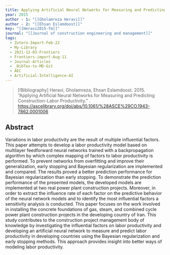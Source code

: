 ```yaml
---
title: Applying Artificial Neural Networks for Measuring and Predicting Construction-Labor Productivity
year: 2015
author - 1: "[[Gholamreza Heravi]]"
author - 2: "[[Ehsan Eslamdoost]]"
key: "[[Heravi2015-fm]]"
journal: "[[Journal of construction engineering and management]]"
tags:
  - Zotero-Import-Feb-22
  - My-Library
  - 2021-12-03-Frontiers
  - Frontiers-import-Aug-11
  - Journal-Articles
  - _BibTex-to-MD-Git
  - AEC
  - Artificial-Intelligence-AI
---
```


> [!Bibliography]
> Heravi, Gholamreza, Ehsan Eslamdoost. 2015. “Applying Artificial Neural Networks for Measuring and Predicting Construction-Labor Productivity.” . https://ascelibrary.org/doi/abs/10.1061/%28ASCE%29CO.1943-7862.0001006

## Abstract
Variations in labor productivity are the result of multiple influential factors. This paper attempts to develop a labor productivity model based on multilayer feedforward neural networks trained with a backpropagation algorithm by which complex mapping of factors to labor productivity is performed. To prevent networks from overfitting and improve their generalization, early stopping and Bayesian regularization are implemented and compared. The results proved a better prediction performance for Bayesian regularization than early stopping. To demonstrate the prediction performance of the presented models, the developed models are implemented at two real power plant construction projects. Moreover, in order to extract the influence rate of each factor on the predictive behavior of the neural network models and to identify the most influential factors a sensitivity analysis is conducted. This paper focuses on the work involved in installing the concrete foundations of gas, steam, and combined cycle power plant construction projects in the developing country of Iran. This study contributes to the construction project management body of knowledge by investigating the influential factors on labor productivity and developing an artificial neural network to measure and predict labor productivity in developing countries using the Bayesian regularization and early stopping methods. This approach provides insight into better ways of modeling labor productivity.